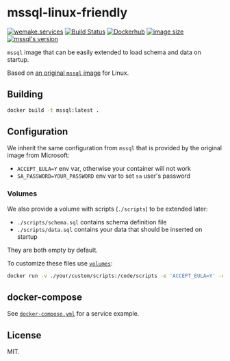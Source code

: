 # mssql-linux-friendly

[![wemake.services](https://img.shields.io/badge/style-wemake.services-green.svg?label=&logo=data%3Aimage%2Fpng%3Bbase64%2CiVBORw0KGgoAAAANSUhEUgAAABAAAAAQCAMAAAAoLQ9TAAAABGdBTUEAALGPC%2FxhBQAAAAFzUkdCAK7OHOkAAAAbUExURQAAAAAAAAAAAAAAAAAAAAAAAAAAAAAAAP%2F%2F%2F5TvxDIAAAAIdFJOUwAjRA8xXANAL%2Bv0SAAAADNJREFUGNNjYCAIOJjRBdBFWMkVQeGzcHAwksJnAPPZGOGAASzPzAEHEGVsLExQwE7YswCb7AFZSF3bbAAAAABJRU5ErkJggg%3D%3D)](http://wemake.services) [![Build Status](https://travis-ci.org/sobolevn/mssql-linux-friendly.svg?branch=master)](https://travis-ci.org/sobolevn/mssql-linux-friendly) [![Dockerhub](https://img.shields.io/docker/pulls/sobolevn/mssql-linux-friendly.svg)](https://hub.docker.com/r/sobolevn/mssql-linux-friendly/) [![image size](https://images.microbadger.com/badges/image/sobolevn/mssql-linux-friendly.svg)](https://microbadger.com/images/sobolevn/mssql-linux-friendly) [![mssql's version](https://img.shields.io/badge/version-2017.CU12-blue.svg)](https://github.com/Microsoft/mssql-docker)

`mssql` image that can be easily extended to load schema and data on startup.

Based on [an original `mssql` image](https://github.com/Microsoft/mssql-docker/tree/master/linux/mssql-server-linux) for Linux.

## Building

```bash
docker build -t mssql:latest .
```

## Configuration

We inherit the same configuration from `mssql`
that is provided by the original image from Microsoft:

- `ACCEPT_EULA=Y` env var, otherwise your container will not work
- `SA_PASSWORD=YOUR_PASSWORD` env var to set `sa` user's password

### Volumes

We also provide a volume with scripts (`./scripts`) to be extended later:

- `./scripts/schema.sql` contains schema definition file
- `./scripts/data.sql` contains your data that should be inserted on startup

They are both empty by default.

To customize these files use [`volumes`](https://docs.docker.com/engine/reference/commandline/run/#mount-volume--v---read-only):

```bash
docker run -v ./your/custom/scripts:/code/scripts -e 'ACCEPT_EULA=Y' -e 'SA_PASSWORD=MyStrongPassword1' -p 1433:1433 -d mssql
```

## docker-compose

See [`docker-compose.yml`](https://github.com/sobolevn/mssql-linux-friendly/blob/master/docker-compose.yml) for a service example.

## License

MIT.
